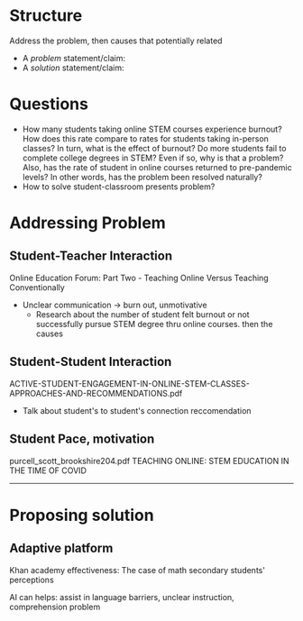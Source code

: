 # Structure
Address the problem, then causes that potentially related

- A _problem_ statement/claim:
- A _solution_ statement/claim:
# Questions
 - How many students taking online STEM courses experience burnout? How does this rate compare to rates for students taking in-person classes? In turn, what is the effect of burnout? Do more students fail to complete college degrees in STEM? Even if so, why is that a problem? Also, has the rate of student in online courses returned to pre-pandemic levels? In other words, has the problem been resolved naturally?
 - How to solve student-classroom presents problem?
# Addressing Problem
## Student-Teacher Interaction
Online Education Forum: Part Two - Teaching Online Versus Teaching Conventionally
- Unclear communication -> burn out, unmotivative
	- Research about the number of student felt burnout or not successfully pursue STEM degree thru online courses. then the causes
## Student-Student Interaction 
ACTIVE-STUDENT-ENGAGEMENT-IN-ONLINE-STEM-CLASSES-APPROACHES-AND-RECOMMENDATIONS.pdf

- Talk about student's to student's connection reccomendation

## Student Pace, motivation
purcell_scott_brookshire204.pdf
TEACHING ONLINE: STEM EDUCATION IN THE TIME OF COVID


---

# Proposing solution

## Adaptive platform
Khan academy effectiveness: The case of math secondary students' perceptions

AI can helps:
assist in language barriers, unclear instruction, comprehension problem